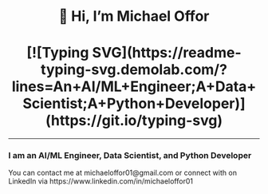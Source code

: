 <h1 align=center>👋 Hi, I’m Michael Offor</h1>
<h1 align=center>[![Typing SVG](https://readme-typing-svg.demolab.com/?lines=An+AI/ML+Engineer;A+Data+Scientist;A+Python+Developer)](https://git.io/typing-svg)</h1>
<hr>
<h3>I am an AI/ML Engineer, Data Scientist, and Python Developer</h3>
You can contact me at michaeloffor01@gmail.com or connect with on LinkedIn via https://www.linkedin.com/in/michaeloffor01


<!---
michaeloffor/michaeloffor is a ✨ special ✨ repository because its `README.md` (this file) appears on your GitHub profile.
You can click the Preview link to take a look at your changes.
--->
